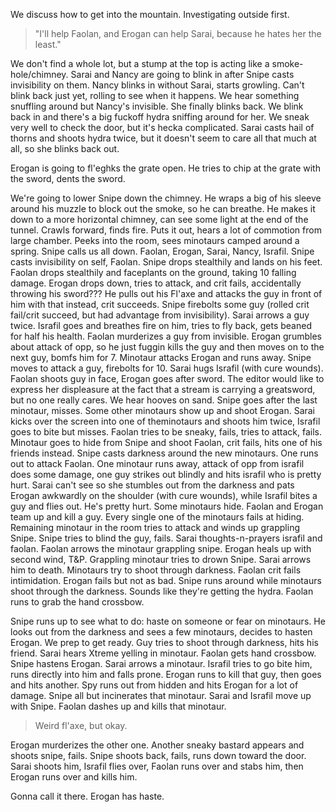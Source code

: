 ---
---

We discuss how to get into the mountain. Investigating outside first.

> "I'll help Faolan, and Erogan can help Sarai, because he hates her the least."

We don't find a whole lot, but a stump at the top is acting like a smoke-hole/chimney. Sarai and Nancy are going to blink in after Snipe casts invisibility on them. Nancy blinks in without Sarai, starts growling. Can't blink back just yet, rolling to see when it happens. We hear something snuffling around but Nancy's invisible. She finally blinks back. We blink back in and there's a big fuckoff hydra sniffing around for her. We sneak very well to check the door, but it's hecka complicated. Sarai casts hail of thorns and shoots hydra twice, but it doesn't seem to care all that much at all, so she blinks back out.

Erogan is going to fl'eghks the grate open. He tries to chip at the grate with the sword, dents the sword.

We're going to lower Snipe down the chimney. He wraps a big of his sleeve around his muzzle to block out the smoke, so he can breathe. He makes it down to a more horizontal chimney, can see some light at the end of the tunnel. Crawls forward, finds fire. Puts it out, hears a lot of commotion from large chamber. Peeks into the room, sees minotaurs camped around a spring. Snipe calls us all down. Faolan, Erogan, Sarai, Nancy, Israfil. Snipe casts invisibility on self, Faolan. Snipe drops stealthily and lands on his feet. Faolan drops stealthily and faceplants on the ground, taking 10 falling damage. Erogan drops down, tries to attack, and crit fails, accidentally throwing his sword??? He pulls out his Fl'axe and attacks the guy in front of him with that instead, crit succeeds. Snipe firebolts some guy (rolled crit fail/crit succeed, but had advantage from invisibility). Sarai arrows a guy twice. Israfil goes and breathes fire on him, tries to fly back, gets beaned for half his health. Faolan murderizes a guy from invisible. Erogan grumbles about attack of opp, so he just fuggin kills the guy and then moves on to the next guy, bomfs him for 7. Minotaur attacks Erogan and runs away. Snipe moves to attack a guy, firebolts for 10. Sarai hugs Israfil (with cure wounds). Faolan shoots guy in face, Erogan goes after sword. The editor would like to express her displeasure at the fact that a stream is carrying a greatsword, but no one really cares. We hear hooves on sand. Snipe goes after the last minotaur, misses. Some other minotaurs show up and shoot Erogan. Sarai kicks over the screen into one of theminotaurs and shoots him twice, Israfil goes to bite but misses. Faolan tries to be sneaky, fails, tries to attack, fails. Minotaur goes to hide from Snipe and shoot Faolan, crit fails, hits one of his friends instead. Snipe casts darkness around the new minotaurs. One runs out to attack Faolan. One minotaur runs away, attack of opp from israfil does some damage, one guy strikes out blindly and hits israfil who is pretty hurt. Sarai can't see so she stumbles out from the darkness and pats Erogan awkwardly on the shoulder (with cure wounds), while Israfil bites a guy and flies out. He's pretty hurt. Some minotaurs hide. Faolan and Erogan team up and kill a guy. Every single one of the minotaurs fails at hiding. Remaining minotaur in the room tries to attack and winds up grappling Snipe. Snipe tries to blind the guy, fails. Sarai thoughts-n-prayers israfil and faolan. Faolan arrows the minotaur grappling snipe. Erogan heals up with second wind, T&P. Grappling minotaur tries to drown Snipe. Sarai arrows him to death. Minotaurs try to shoot through darkness. Faolan crit fails intimidation. Erogan fails but not as bad. Snipe runs around while minotaurs shoot through the darkness. Sounds like they're getting the hydra. Faolan runs to grab the hand crossbow.

Snipe runs up to see what to do: haste on someone or fear on minotaurs. He looks out from the darkness and sees a few minotaurs, decides to hasten Erogan. We prep to get ready. Guy tries to shoot through darkness, hits his friend. Sarai hears Xtreme yelling in minotaur. Faolan gets hand crossbow. Snipe hastens Erogan. Sarai arrows a minotaur. Israfil tries to go bite him, runs directly into him and falls prone. Erogan runs to kill that guy, then goes and hits another. Spy runs out from hidden and hits Erogan for a lot of damage. Snipe all but incinerates that minotaur. Sarai and Israfil move up with Snipe. Faolan dashes up and kills that minotaur.

> Weird fl'axe, but okay.

Erogan murderizes the other one. Another sneaky bastard appears and shoots snipe, fails. Snipe shoots back, fails, runs down toward the door. Sarai shoots him, Israfil flies over, Faolan runs over and stabs him, then Erogan runs over and kills him.

Gonna call it there. Erogan has haste.
